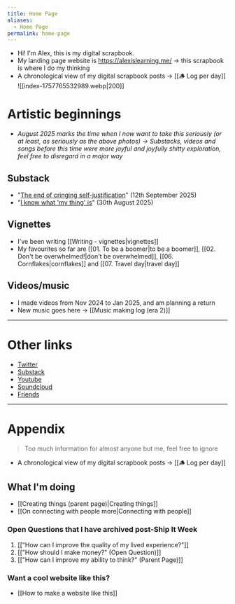 ```yaml
---
title: Home Page
aliases:
  - Home Page
permalink: home-page
---
```

- Hi! I'm Alex, this is my digital scrapbook.
- My landing page website is https://alexislearning.me/ → this scrapbook is where I do my thinking
- A chronological view of my digital scrapbook posts → [[🪵 Log per day]] 
![[index-1757765532989.webp|200]]
# Artistic beginnings
- *<span class="text-red"> August 2025 marks the time when I now want to take this seriously</span> (or at least, as seriously as the above photos) → Substacks, videos and songs before this time were more joyful and joyfully shitty exploration, feel free to disregard in a major way*
## Substack
- "[The end of cringing self-justification](https://alexislearning.substack.com/p/the-end-of-cringing-self-justification)" (12th September 2025)
- "[I know what 'my thing' is](https://alexislearning.substack.com/p/ship-it-week)" (30th August 2025)
## Vignettes
- I've been writing [[Writing - vignettes|vignettes]]
- My favourites so far are [[01. To be a boomer|to be a boomer]], [[02. Don't be overwhelmed!|don't be overwhelmed]], [[06. Cornflakes|cornflakes]] and [[07. Travel day|travel day]]
## Videos/music
- I made videos from Nov 2024 to Jan 2025, and am planning a return
- New music goes here → [[Music making log (era 2)]]

---
# Other links
- [Twitter](https://x.com/alexislearning)
- [Substack](https://alexislearning.substack.com/)
- [Youtube](https://www.youtube.com/@alexislearning)
- [Soundcloud](https://soundcloud.com/alexislearning)
- [Friends](https://www.alexislearning.me/pages/references.html)

---
# Appendix
> Too much information for almost anyone but me, feel free to ignore

- A chronological view of my digital scrapbook posts → [[🪵 Log per day]] 
## What I'm doing
- [[Creating things (parent page)|Creating things]]
- [[On connecting with people more|Connecting with people]]
### Open Questions that I have archived post-Ship It Week
1. [["How can I improve the quality of my lived experience?"]] 
2. [["How should I make money?" (Open Question)]]
3. [["How can I improve my ability to think?" (Parent Page)]]
### Want a cool website like this?
- [[How to make a website like this]]
